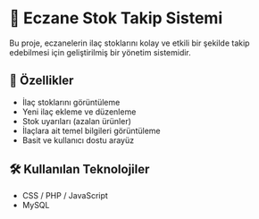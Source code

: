 # 💊 Eczane Stok Takip Sistemi

Bu proje, eczanelerin ilaç stoklarını kolay ve etkili bir şekilde takip edebilmesi için geliştirilmiş bir yönetim sistemidir.

## 🚀 Özellikler

- İlaç stoklarını görüntüleme  
- Yeni ilaç ekleme ve düzenleme  
- Stok uyarıları (azalan ürünler)  
- İlaçlara ait temel bilgileri görüntüleme  
- Basit ve kullanıcı dostu arayüz

## 🛠️ Kullanılan Teknolojiler

- CSS / PHP / JavaScript 
- MySQL 
